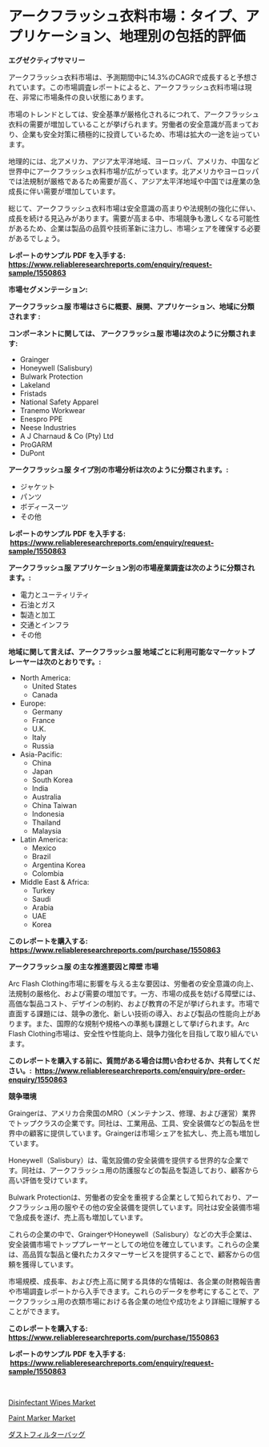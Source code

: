 <p><h1>アークフラッシュ衣料市場：タイプ、アプリケーション、地理別の包括的評価</h1></p><p><strong>エグゼクティブサマリー</strong></p>
<p><p>アークフラッシュ衣料市場は、予測期間中に14.3%のCAGRで成長すると予想されています。この市場調査レポートによると、アークフラッシュ衣料市場は現在、非常に市場条件の良い状態にあります。</p><p>市場のトレンドとしては、安全基準が厳格化されるにつれて、アークフラッシュ衣料の需要が増加していることが挙げられます。労働者の安全意識が高まっており、企業も安全対策に積極的に投資しているため、市場は拡大の一途を辿っています。</p><p>地理的には、北アメリカ、アジア太平洋地域、ヨーロッパ、アメリカ、中国など世界中にアークフラッシュ衣料市場が広がっています。北アメリカやヨーロッパでは法規制が厳格であるため需要が高く、アジア太平洋地域や中国では産業の急成長に伴い需要が増加しています。</p><p>総じて、アークフラッシュ衣料市場は安全意識の高まりや法規制の強化に伴い、成長を続ける見込みがあります。需要が高まる中、市場競争も激しくなる可能性があるため、企業は製品の品質や技術革新に注力し、市場シェアを確保する必要があるでしょう。</p></p>
<p><strong>レポートのサンプル PDF を入手する: <a href="https://www.reliableresearchreports.com/enquiry/request-sample/1550863">https://www.reliableresearchreports.com/enquiry/request-sample/1550863</a></strong></p>
<p><strong>市場セグメンテーション:</strong></p>
<p><strong> アークフラッシュ服 市場はさらに概要、展開、アプリケーション、地域に分類されます :</strong></p>
<p><strong>コンポーネントに関しては、 アークフラッシュ服 市場は次のように分類されます: &nbsp;</strong></p>
<p><ul><li>Grainger</li><li>Honeywell (Salisbury)</li><li>Bulwark Protection</li><li>Lakeland</li><li>Fristads</li><li>National Safety Apparel</li><li>Tranemo Workwear</li><li>Enespro PPE</li><li>Neese Industries</li><li>A J Charnaud & Co (Pty) Ltd</li><li>ProGARM</li><li>DuPont</li></ul></p>
<p><strong> アークフラッシュ服 タイプ別の市場分析は次のように分類されます。:</strong></p>
<p><ul><li>ジャケット</li><li>パンツ</li><li>ボディースーツ</li><li>その他</li></ul></p>
<p><strong>レポートのサンプル PDF を入手する: &nbsp;<a href="https://www.reliableresearchreports.com/enquiry/request-sample/1550863">https://www.reliableresearchreports.com/enquiry/request-sample/1550863</a></strong></p>
<p><strong> アークフラッシュ服 アプリケーション別の市場産業調査は次のように分類されます。:</strong></p>
<p><ul><li>電力とユーティリティ</li><li>石油とガス</li><li>製造と加工</li><li>交通とインフラ</li><li>その他</li></ul></p>
<p><strong>地域に関して言えば、アークフラッシュ服 地域ごとに利用可能なマーケットプレーヤーは次のとおりです。:</strong></p>
<p><ul>
    <li>
        North America:
        <ul>
            <li>United States</li>
            <li>Canada</li>
        </ul>
    </li>
    <li>
        Europe:
        <ul>
            <li>Germany</li>
            <li>France</li>
            <li>U.K.</li>
            <li>Italy</li>
            <li>Russia</li>
        </ul>
    </li>
    <li>
        Asia-Pacific:
        <ul>
            <li>China</li>
            <li>Japan</li>
            <li>South Korea</li>
            <li>India</li>
            <li>Australia</li>
            <li>China Taiwan</li>
            <li>Indonesia</li>
            <li>Thailand</li>
            <li>Malaysia</li>
        </ul>
    </li>
    <li>
        Latin America:
        <ul>
            <li>Mexico</li>
            <li>Brazil</li>
            <li>Argentina Korea</li>
            <li>Colombia</li>
        </ul>
    </li>
    <li>
        Middle East & Africa:
        <ul>
            <li>Turkey</li>
            <li>Saudi</li>
            <li>Arabia</li>
            <li>UAE</li>
            <li>Korea</li>
        </ul>
    </li>
    </ul></p>
<p><strong>このレポートを購入する: &nbsp;<a href="https://www.reliableresearchreports.com/purchase/1550863">https://www.reliableresearchreports.com/purchase/1550863</a></strong></p>
<p><strong>アークフラッシュ服 の主な推進要因と障壁 市場</strong></p>
<p><p>Arc Flash Clothing市場に影響を与える主な要因は、労働者の安全意識の向上、法規制の厳格化、および需要の増加です。一方、市場の成長を妨げる障壁には、高価な製品コスト、デザインの制約、および教育の不足が挙げられます。市場で直面する課題には、競争の激化、新しい技術の導入、および製品の性能向上があります。また、国際的な規制や規格への準拠も課題として挙げられます。Arc Flash Clothing市場は、安全性や性能向上、競争力強化を目指して取り組んでいます。</p></p>
<p><strong>このレポートを購入する前に、質問がある場合は問い合わせるか、共有してください。:&nbsp; <a href="https://www.reliableresearchreports.com/enquiry/pre-order-enquiry/1550863">https://www.reliableresearchreports.com/enquiry/pre-order-enquiry/1550863</a></strong></p>
<p><strong>競争環境</strong></p>
<p><p>Graingerは、アメリカ合衆国のMRO（メンテナンス、修理、および運営）業界でトップクラスの企業です。同社は、工業用品、工具、安全装備などの製品を世界中の顧客に提供しています。Graingerは市場シェアを拡大し、売上高も増加しています。</p><p>Honeywell（Salisbury）は、電気設備の安全装備を提供する世界的な企業です。同社は、アークフラッシュ用の防護服などの製品を製造しており、顧客から高い評価を受けています。</p><p>Bulwark Protectionは、労働者の安全を重視する企業として知られており、アークフラッシュ用の服やその他の安全装備を提供しています。同社は安全装備市場で急成長を遂げ、売上高も増加しています。</p><p>これらの企業の中で、GraingerやHoneywell（Salisbury）などの大手企業は、安全装備市場でトッププレーヤーとしての地位を確立しています。これらの企業は、高品質な製品と優れたカスタマーサービスを提供することで、顧客からの信頼を獲得しています。</p><p>市場規模、成長率、および売上高に関する具体的な情報は、各企業の財務報告書や市場調査レポートから入手できます。これらのデータを参考にすることで、アークフラッシュ用の衣類市場における各企業の地位や成功をより詳細に理解することができます。</p></p>
<p><strong>このレポートを購入する: &nbsp; <a href="https://www.reliableresearchreports.com/purchase/1550863">https://www.reliableresearchreports.com/purchase/1550863</a></strong></p>
<p><strong>レポートのサンプル PDF を入手する: &nbsp;<a href="https://www.reliableresearchreports.com/enquiry/request-sample/1550863">https://www.reliableresearchreports.com/enquiry/request-sample/1550863</a></strong><strong></strong></p>
<p>&nbsp;</p>
<p><p><a href="https://github.com/pgtimber/Market-Research-Report-List-1/blob/main/disinfectant-wipes-market.md">Disinfectant Wipes Market</a></p><p><a href="https://github.com/lataunyatinikmelvin59ilbd0dv/Market-Research-Report-List-1/blob/main/paint-marker-market.md">Paint Marker Market</a></p><p><a href="https://github.com/schmahlson/Market-Research-Report-List-1/blob/main/72804906829.md">ダストフィルターバッグ</a></p></p>